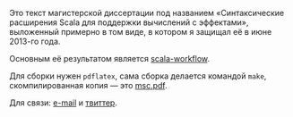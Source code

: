 Это текст магистерской диссертации под названием «Синтаксические расширения Scala для поддержки вычислений с эффектами», выложенный примерно в том виде, в котором я защищал её в июне 2013-го года.

Основным её результатом является [scala-workflow](https://github.com/aztek/scala-workflow).

Для сборки нужен `pdflatex`, сама сборка делается командой `make`, скомпилированная копия — это [msc.pdf](https://github.com/aztek/master-thesis/blob/master/msc.pdf?raw=true).

Для связи: [e-mail](mailto://evgeny.kotelnikov@gmail.com) и [твиттер](http://twitter.com/aztek).